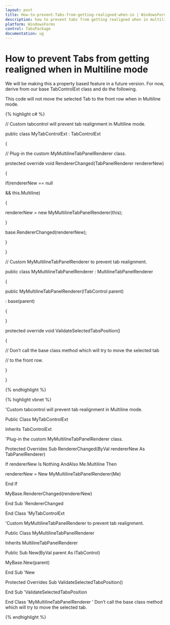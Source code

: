 ```yaml
---
layout: post
title: How-to-prevent-Tabs-from-getting-realigned-when-in | WindowsForms | Syncfusion
description: how to prevent tabs from getting realigned when in multiline mode
platform: WindowsForms
control: TabsPackage
documentation: ug
---
```


# How to prevent Tabs from getting realigned when in Multiline mode

We will be making this a property based feature in a future version. For now, derive from our base TabControlExt class and do the following. 

This code will not move the selected Tab to the front row when in Multiline mode.

{% highlight c# %}



// Custom tabcontrol will prevent tab realignment in Multiline mode.

public class MyTabControlExt : TabControlExt

{

// Plug-in the custom MyMultilineTabPanelRenderer class.

protected override void RendererChanged(TabPanelRenderer rendererNew)

{

if(rendererNew == null

&& this.Multiline)

{

rendererNew = new MyMultilineTabPanelRenderer(this);

}



base.RendererChanged(rendererNew);

}

}

// Custom MyMultilineTabPanelRenderer to prevent tab realignment.

public class MyMultilineTabPanelRenderer : MultilineTabPanelRenderer

{

public MyMultilineTabPanelRenderer(ITabControl parent)

: base(parent)

{

}

protected override void ValidateSelectedTabsPosition()

{

// Don’t call the base class method which will try to move the selected tab

// to the front row.

}

}

{% endhighlight %}

{% highlight vbnet %}



'Custom tabcontrol will prevent tab realignment in Multiline mode.

Public Class MyTabControlExt

Inherits TabControlExt

'Plug-in the custom MyMultilineTabPanelRenderer class.

Protected Overrides Sub RendererChanged(ByVal rendererNew As TabPanelRenderer)

If rendererNew Is Nothing AndAlso Me.Multiline Then

rendererNew = New MyMultilineTabPanelRenderer(Me)

End If

MyBase.RendererChanged(rendererNew)

End Sub 'RendererChanged

End Class 'MyTabControlExt

'Custom MyMultilineTabPanelRenderer to prevent tab realignment.

Public Class MyMultilineTabPanelRenderer

Inherits MultilineTabPanelRenderer

Public Sub New(ByVal parent As ITabControl)

MyBase.New(parent)

End Sub 'New



Protected Overrides Sub ValidateSelectedTabsPosition()

End Sub 'ValidateSelectedTabsPosition

End Class 'MyMultilineTabPanelRenderer ’ Don’t call the base class method which will try to move the selected tab.


{% endhighlight %}
